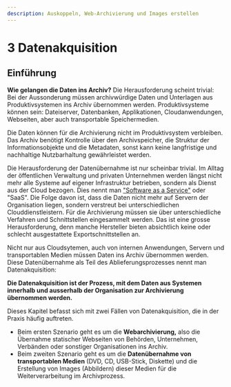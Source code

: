```yaml
---
description: Auskoppeln, Web-Archivierung und Images erstellen
---
```


# 3 Datenakquisition

## Einführung

**Wie gelangen die Daten ins Archiv?** Die Herausforderung scheint trivial: Bei der Aussonderung müssen archivwürdige Daten und Unterlagen aus Produktivsystemen ins Archiv übernommen werden. Produktivsysteme können sein: Dateiserver, Datenbanken, Applikationen, Cloudanwendungen, Webseiten, aber auch transportable Speichermedien.&#x20;

Die Daten können für die Archivierung nicht im Produktivsystem verbleiben. Das Archiv benötigt Kontrolle über den Archivspeicher, die Struktur der Informationsobjekte und die Metadaten, sonst kann keine langfristige und nachhaltige Nutzbarhaltung gewährleistet werden.

Die Herausforderung der Datenübernahme ist nur scheinbar trivial. Im Alltag der öffentlichen Verwaltung und privaten Unternehmen werden längst nicht mehr alle Systeme auf eigener Infrastruktur betrieben, sondern als Dienst aus der Cloud bezogen. Dies nennt man ["Software as a Service"](https://de.wikipedia.org/wiki/Software\_as\_a\_Service) oder  "SaaS". Die Folge davon ist, dass die Daten nicht mehr auf Servern der Organisation liegen, sondern verstreut bei unterschiedlichen Clouddienstleistern. Für die Archivierung müssen sie über unterschiedliche Verfahren und Schnittstellen eingesammelt werden. Das ist eine grosse Herausforderung, denn manche Hersteller bieten absichtlich keine oder schlecht ausgestattete Exportschnittstellen an.

Nicht nur aus Cloudsytemen, auch von internen Anwendungen, Servern und transportablen Medien müssen Daten ins Archiv übernommen werden. Diese Datenübernahme als Teil des Ablieferungsprozesses nennt man Datenakquisition:

**Die Datenakquisition ist der Prozess, mit dem Daten aus Systemen innerhalb und ausserhalb der Organisation zur Archivierung übernommen werden.**

Dieses Kapitel befasst sich mit zwei Fällen von Datenakquisition, die in der Praxis häufig auftreten.

* Beim ersten Szenario geht es um die **Webarchivierung,** also die Übernahme statischer Webseiten von Behörden, Unternehmen, Verbänden oder sonstiger Organisationen ins Archiv.&#x20;
* Beim zweiten Szenario geht es um die **Datenübernahme von transportablen Medien** (DVD, CD, USB-Stick, Diskette) und die Erstellung von Images (Abbildern) dieser Medien für die Weiterverarbeitung im Archivprozess.

